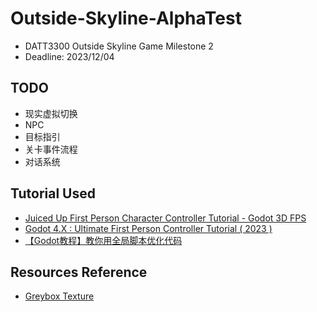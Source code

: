 # Outside-Skyline-AlphaTest
- DATT3300 Outside Skyline Game Milestone 2
- Deadline: 2023/12/04

## TODO
- 现实虚拟切换
- NPC
- 目标指引
- 关卡事件流程
- 对话系统


## Tutorial Used
- [Juiced Up First Person Character Controller Tutorial - Godot 3D FPS](https://youtu.be/A3HLeyaBCq4?si=3KP-erZ-9pWVv2yH)
- [Godot 4.X : Ultimate First Person Controller Tutorial ( 2023 )](https://youtu.be/xIKErMgJ1Yk?si=siLUjf5kRFujED6f)
- [【Godot教程】教你用全局脚本优化代码](https://www.bilibili.com/video/BV11s4y1t7k6/?share_source=copy_web&vd_source=92a265b25fedcfe73041d8730946e68d)


## Resources Reference
- [Greybox Texture](https://github.com/lukky-nl/FPS-controller-assets)
